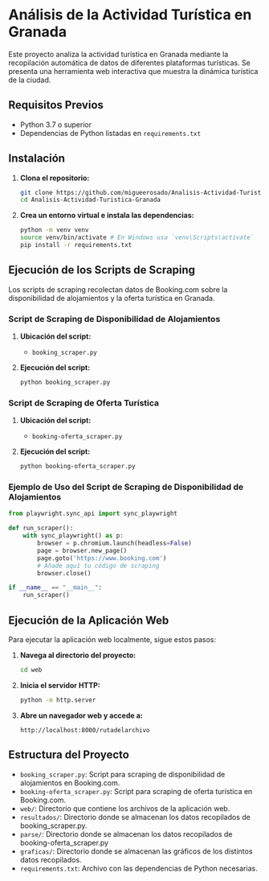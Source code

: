 # Análisis de la Actividad Turística en Granada

Este proyecto analiza la actividad turística en Granada mediante la recopilación automática de datos de diferentes plataformas turísticas. Se presenta una herramienta web interactiva que muestra la dinámica turística de la ciudad.

## Requisitos Previos

- Python 3.7 o superior
- Dependencias de Python listadas en `requirements.txt`

## Instalación

1. **Clona el repositorio:**
    ```sh
    git clone https://github.com/migueerosado/Analisis-Actividad-Turistica-Granada.git
    cd Analisis-Actividad-Turistica-Granada
    ```

2. **Crea un entorno virtual e instala las dependencias:**
    ```sh
    python -m venv venv
    source venv/bin/activate # En Windows usa `venv\Scripts\activate`
    pip install -r requirements.txt
    ```

## Ejecución de los Scripts de Scraping

Los scripts de scraping recolectan datos de Booking.com sobre la disponibilidad de alojamientos y la oferta turística en Granada.

### Script de Scraping de Disponibilidad de Alojamientos

1. **Ubicación del script:**
    - `booking_scraper.py`

2. **Ejecución del script:**
    ```sh
    python booking_scraper.py
    ```

### Script de Scraping de Oferta Turística

1. **Ubicación del script:**
    - `booking-oferta_scraper.py`

2. **Ejecución del script:**
    ```sh
    python booking-oferta_scraper.py
    ```

### Ejemplo de Uso del Script de Scraping de Disponibilidad de Alojamientos

```python
from playwright.sync_api import sync_playwright

def run_scraper():
    with sync_playwright() as p:
        browser = p.chromium.launch(headless=False)
        page = browser.new_page()
        page.goto('https://www.booking.com')
        # Añade aquí tu código de scraping
        browser.close()

if __name__ == "__main__":
    run_scraper()
```

## Ejecución de la Aplicación Web

Para ejecutar la aplicación web localmente, sigue estos pasos:

1. **Navega al directorio del proyecto:**
    ```sh
    cd web
    ```

2. **Inicia el servidor HTTP:**
    ```sh
    python -m http.server
    ```

3. **Abre un navegador web y accede a:**
    ```
    http://localhost:8000/rutadelarchivo
    ```

## Estructura del Proyecto

- `booking_scraper.py`: Script para scraping de disponibilidad de alojamientos en Booking.com.
- `booking-oferta_scraper.py`: Script para scraping de oferta turística en Booking.com.
- `web/`: Directorio que contiene los archivos de la aplicación web.
- `resultados/`: Directorio donde se almacenan los datos recopilados de booking_scraper.py.
- `parse/`: Directorio donde se almacenan los datos recopilados de booking-oferta_scraper.py
- `graficas/`: Directorio donde se almacenan las gráficos de los distintos datos recopilados.
- `requirements.txt`: Archivo con las dependencias de Python necesarias.


